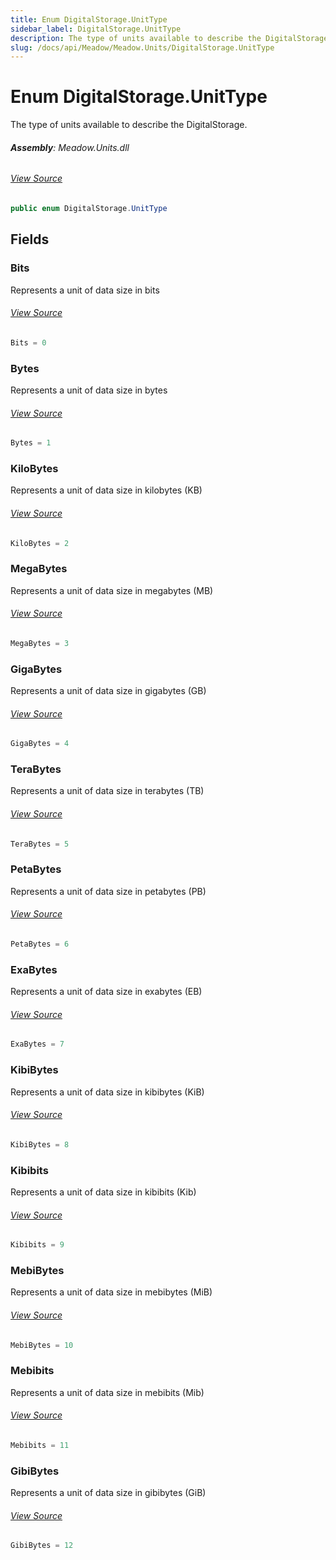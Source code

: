 ```yaml
---
title: Enum DigitalStorage.UnitType
sidebar_label: DigitalStorage.UnitType
description: The type of units available to describe the DigitalStorage.
slug: /docs/api/Meadow/Meadow.Units/DigitalStorage.UnitType
---
```

# Enum DigitalStorage.UnitType
The type of units available to describe the DigitalStorage.

###### **Assembly**: Meadow.Units.dll
###### [View Source](https://github.com/WildernessLabs/Meadow.Units.git/blob/develop/Source/Meadow.Units/DigitalStorage.cs#L59)
```csharp title="Declaration"
public enum DigitalStorage.UnitType
```
## Fields
### Bits
Represents a unit of data size in bits
###### [View Source](https://github.com/WildernessLabs/Meadow.Units.git/blob/develop/Source/Meadow.Units/DigitalStorage.cs#L64)
```csharp title="Declaration"
Bits = 0
```
### Bytes
Represents a unit of data size in bytes
###### [View Source](https://github.com/WildernessLabs/Meadow.Units.git/blob/develop/Source/Meadow.Units/DigitalStorage.cs#L68)
```csharp title="Declaration"
Bytes = 1
```
### KiloBytes
Represents a unit of data size in kilobytes (KB)
###### [View Source](https://github.com/WildernessLabs/Meadow.Units.git/blob/develop/Source/Meadow.Units/DigitalStorage.cs#L72)
```csharp title="Declaration"
KiloBytes = 2
```
### MegaBytes
Represents a unit of data size in megabytes (MB)
###### [View Source](https://github.com/WildernessLabs/Meadow.Units.git/blob/develop/Source/Meadow.Units/DigitalStorage.cs#L76)
```csharp title="Declaration"
MegaBytes = 3
```
### GigaBytes
Represents a unit of data size in gigabytes (GB)
###### [View Source](https://github.com/WildernessLabs/Meadow.Units.git/blob/develop/Source/Meadow.Units/DigitalStorage.cs#L80)
```csharp title="Declaration"
GigaBytes = 4
```
### TeraBytes
Represents a unit of data size in terabytes (TB)
###### [View Source](https://github.com/WildernessLabs/Meadow.Units.git/blob/develop/Source/Meadow.Units/DigitalStorage.cs#L84)
```csharp title="Declaration"
TeraBytes = 5
```
### PetaBytes
Represents a unit of data size in petabytes (PB)
###### [View Source](https://github.com/WildernessLabs/Meadow.Units.git/blob/develop/Source/Meadow.Units/DigitalStorage.cs#L88)
```csharp title="Declaration"
PetaBytes = 6
```
### ExaBytes
Represents a unit of data size in exabytes (EB)
###### [View Source](https://github.com/WildernessLabs/Meadow.Units.git/blob/develop/Source/Meadow.Units/DigitalStorage.cs#L92)
```csharp title="Declaration"
ExaBytes = 7
```
### KibiBytes
Represents a unit of data size in kibibytes (KiB)
###### [View Source](https://github.com/WildernessLabs/Meadow.Units.git/blob/develop/Source/Meadow.Units/DigitalStorage.cs#L96)
```csharp title="Declaration"
KibiBytes = 8
```
### Kibibits
Represents a unit of data size in kibibits (Kib)
###### [View Source](https://github.com/WildernessLabs/Meadow.Units.git/blob/develop/Source/Meadow.Units/DigitalStorage.cs#L100)
```csharp title="Declaration"
Kibibits = 9
```
### MebiBytes
Represents a unit of data size in mebibytes (MiB)
###### [View Source](https://github.com/WildernessLabs/Meadow.Units.git/blob/develop/Source/Meadow.Units/DigitalStorage.cs#L104)
```csharp title="Declaration"
MebiBytes = 10
```
### Mebibits
Represents a unit of data size in mebibits (Mib)
###### [View Source](https://github.com/WildernessLabs/Meadow.Units.git/blob/develop/Source/Meadow.Units/DigitalStorage.cs#L108)
```csharp title="Declaration"
Mebibits = 11
```
### GibiBytes
Represents a unit of data size in gibibytes (GiB)
###### [View Source](https://github.com/WildernessLabs/Meadow.Units.git/blob/develop/Source/Meadow.Units/DigitalStorage.cs#L112)
```csharp title="Declaration"
GibiBytes = 12
```
